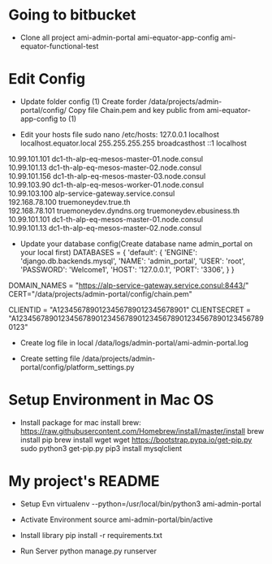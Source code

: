 # Going to bitbucket
- Clone all project 
ami-admin-portal
ami-equator-app-config
ami-equator-functional-test

# Edit Config
- Update folder config
(1) Create forder /data/projects/admin-portal/config/
Copy file Chain.pem  and key public from ami-equator-app-config to (1)

- Edit your hosts file sudo nano /etc/hosts:
127.0.0.1       localhost localhost.equator.local
255.255.255.255 broadcasthost
::1             localhost
 
10.99.101.101 dc1-th-alp-eq-mesos-master-01.node.consul             
10.99.101.13 dc1-th-alp-eq-mesos-master-02.node.consul              
10.99.101.156 dc1-th-alp-eq-mesos-master-03.node.consul             
10.99.103.90 dc1-th-alp-eq-mesos-worker-01.node.consul              
10.99.103.100 alp-service-gateway.service.consul                    
192.168.78.100  truemoneydev.true.th                                
192.168.78.101  truemoneydev.dyndns.org truemoneydev.ebusiness.th                               
10.99.101.101 dc1-th-alp-eq-mesos-master-01.node.consul             
10.99.101.13 dc1-th-alp-eq-mesos-master-02.node.consul

- Update your database config(Create database name admin_portal on your local first)
DATABASES = {
    'default': {
        'ENGINE': 'django.db.backends.mysql',
        'NAME': 'admin_portal',
        'USER': 'root',
        'PASSWORD': 'Welcome1',
        'HOST': '127.0.0.1',
        'PORT': '3306',
    }
}
 
DOMAIN_NAMES = "https://alp-service-gateway.service.consul:8443/"
CERT="/data/projects/admin-portal/config/chain.pem"
 
CLIENTID = "A1234567890123456789012345678901"
CLIENTSECRET = "A123456789012345678901234567890123456789012345678901234567890123"    

- Create log file in local
/data/logs/admin-portal/ami-admin-portal.log

- Create setting file
/data/projects/admin-portal/config/platform_settings.py          

# Setup Environment in Mac OS
- Install package for mac
install brew: 
https://raw.githubusercontent.com/Homebrew/install/master/install
brew install pip
brew install wget
wget https://bootstrap.pypa.io/get-pip.py
sudo python3 get-pip.py
pip3 install mysqlclient

# My project's README

- Setup Evn
virtualenv --python=/usr/local/bin/python3 ami-admin-portal

- Activate Environment
source ami-admin-portal/bin/active

- Install library
pip install -r requirements.txt

- Run Server
python manage.py runserver

